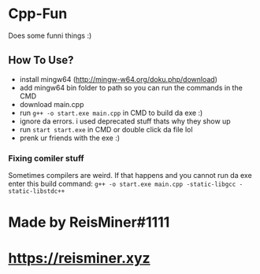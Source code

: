 # Cpp-Fun

Does some funni things :)

## How To Use?

- install mingw64 (http://mingw-w64.org/doku.php/download)
- add mingw64 bin folder to path so you can run the commands in the CMD
- download main.cpp
- run `g++ -o start.exe main.cpp` in CMD to build da exe :)
- ignore da errors. i used deprecated stuff thats why they show up
- run `start start.exe` in CMD or double click da file lol
- prenk ur friends with the exe :)

### Fixing comiler stuff

Sometimes compilers are weird. 
If that happens and you cannot run da exe enter this build command: `g++ -o start.exe main.cpp -static-libgcc -static-libstdc++`

# Made by ReisMiner#1111
# https://reisminer.xyz
